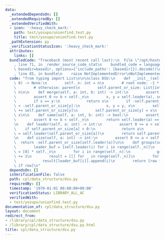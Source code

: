 ```yaml
---
data:
  _extendedDependsOn: []
  _extendedRequiredBy: []
  _extendedVerifiedWith:
  - icon: ':heavy_check_mark:'
    path: test/yosupo/unionfind.test.py
    title: test/yosupo/unionfind.test.py
  _pathExtension: py
  _verificationStatusIcon: ':heavy_check_mark:'
  attributes:
    links: []
  bundledCode: "Traceback (most recent call last):\n  File \"/opt/hostedtoolcache/Python/3.9.0/x64/lib/python3.9/site-packages/onlinejudge_verify/documentation/build.py\"\
    , line 71, in _render_source_code_stat\n    bundled_code = language.bundle(stat.path,\
    \ basedir=basedir, options={'include_paths': [basedir]}).decode()\n  File \"/opt/hostedtoolcache/Python/3.9.0/x64/lib/python3.9/site-packages/onlinejudge_verify/languages/python.py\"\
    , line 85, in bundle\n    raise NotImplementedError\nNotImplementedError\n"
  code: "from typing import List\n\n\nclass DSU:\n    def __init__(self, n: int =\
    \ 0) -> None:\n        self._n: int = n\n        # root node: -1 * component size\n\
    \        # otherwise: parent\n        self.parent_or_size: List[int] = [-1] *\
    \ n\n\n    def merge(self, a: int, b: int) -> int:\n        assert 0 <= a < self._n\n\
    \        assert 0 <= b < self._n\n        x, y = self.leader(a), self.leader(b)\n\
    \        if x == y:\n            return x\n        if -self.parent_or_size[x]\
    \ < -self.parent_or_size[y]:\n            x, y = y, x\n        self.parent_or_size[x]\
    \ += self.parent_or_size[y]\n        self.parent_or_size[y] = x\n        return\
    \ x\n\n    def same(self, a: int, b: int) -> bool:\n        assert 0 <= a < self._n\n\
    \        assert 0 <= b < self._n\n        return self.leader(a) == self.leader(b)\n\
    \n    def leader(self, a: int) -> int:\n        assert 0 <= a < self._n\n    \
    \    if self.parent_or_size[a] < 0:\n            return a\n        self.parent_or_size[a]\
    \ = self.leader(self.parent_or_size[a])\n        return self.parent_or_size[a]\n\
    \n    def size(self, a: int) -> int:\n        assert 0 <= a < self._n\n      \
    \  return -self.parent_or_size[self.leader(a)]\n\n    def groups(self) -> List[List[int]]:\n\
    \        leader_buf = [self.leader(i) for i in range(self._n)]\n        group_size\
    \ = [0] * self._n\n        for i in range(self._n):\n            group_size[leader_buf[i]]\
    \ += 1\n        result = [[] for _ in range(self._n)]\n        for i in range(self._n):\n\
    \            result[leader_buf[i]].append(i)\n        return [row for row in result\
    \ if row]\n"
  dependsOn: []
  isVerificationFile: false
  path: cpl/data_structure/dsu.py
  requiredBy: []
  timestamp: '1970-01-01 00:00:00+00:00'
  verificationStatus: LIBRARY_ALL_AC
  verifiedWith:
  - test/yosupo/unionfind.test.py
documentation_of: cpl/data_structure/dsu.py
layout: document
redirect_from:
- /library/cpl/data_structure/dsu.py
- /library/cpl/data_structure/dsu.py.html
title: cpl/data_structure/dsu.py
---
```

